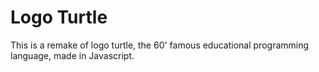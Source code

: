 # Logo Turtle

This is a remake of logo turtle, the 60' famous educational programming language, made in Javascript.

